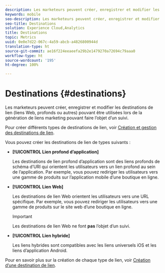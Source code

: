 ```yaml
---
description: Les marketeurs peuvent créer, enregistrer et modifier les destinations de lien (liens Web, profonds ou autres) pouvant être utilisées lors de la génération de liens marketing pouvant faire l’objet d’un suivi.
keywords: mobile
seo-description: Les marketeurs peuvent créer, enregistrer et modifier les destinations de lien (liens Web, profonds ou autres) pouvant être utilisées lors de la génération de liens marketing pouvant faire l’objet d’un suivi.
seo-title: Destinations
solution: Experience Cloud,Analytics
title: Destinations
topic: Metrics
uuid: 0e0e7d22-067c-4a59-abcb-a4826800944d
translation-type: ht
source-git-commit: ae16f224eeaeefa29b2e1479270a72694c79aaa0
workflow-type: ht
source-wordcount: '195'
ht-degree: 100%

---
```



# Destinations {#destinations}

Les marketeurs peuvent créer, enregistrer et modifier les destinations de lien (liens Web, profonds ou autres) pouvant être utilisées lors de la génération de liens marketing pouvant faire l’objet d’un suivi.

Pour créer différents types de destinations de lien, voir [Création et gestion des destinations de lien](/help/using/acquisition-main/c-manage-link-destinations/c-manage-link-destinations.md).

Vous pouvez créer les destinations de lien de types suivants :

* **[!UICONTROL Lien profond d’application]**

   Les destinations de lien profond d’application sont des liens profonds de schéma d’URI qui orientent les utilisateurs vers un lien profond au sein de l’application. Par exemple, vous pouvez rediriger les utilisateurs vers une gamme de produits sur l’application mobile d’une boutique en ligne.

* **[!UICONTROL Lien Web]**

   Les destinations de lien Web orientent les utilisateurs vers une URL spécifique. Par exemple, vous pouvez rediriger les utilisateurs vers une gamme de produits sur le site web d’une boutique en ligne.

   >[!IMPORTANT]
   >
   >Les destinations de lien Web ne font **pas** l’objet d’un suivi.

* **[!UICONTROL Lien hybride]**

   Les liens hybrides sont compatibles avec les liens universels iOS et les liens d’application Android.

Pour en savoir plus sur la création de chaque type de lien, voir  [Création d’une destination de lien](/help/using/acquisition-main/c-manage-link-destinations/t-create-new-app-deep-link-destination.md).
